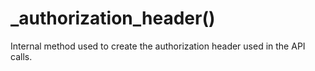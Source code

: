 # _authorization_header()

Internal method used to create the authorization header used in the API calls.

